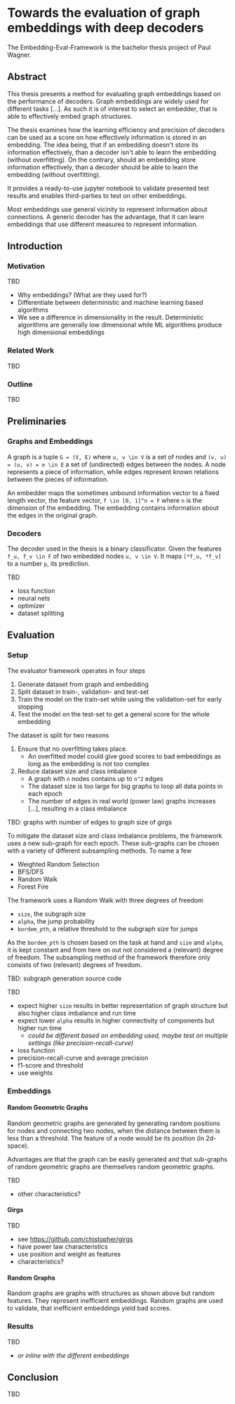 # Towards the evaluation of graph embeddings with deep decoders

The Embedding-Eval-Framework is the bachelor thesis project of Paul Wagner.


## Abstract

This thesis presents a method for evaluating graph embeddings based on the performance of decoders. 
Graph embeddings are widely used for different tasks [...]. As such it is of interest to select an embedder, that is 
able to effectively embed graph structures.

The thesis examines how the learning efficiency and precision of decoders can be used as a score on how effectively 
information is stored in an embedding. The idea being, that if an embedding doesn't store its information effectively, 
than a decoder isn't able to learn the embedding (without overfitting). On the contrary, should an embedding store 
information effectively, than a decoder should be able to learn the embedding (without overfitting).

It provides a ready-to-use jupyter notebook to validate presented test results and enables third-parties to test on
other embeddings.

Most embeddings use general vicinity to represent information about connections. A generic decoder has the advantage, 
that it can learn embeddings that use different measures to represent information.


## Introduction

### Motivation

TBD
- Why embeddings? (What are they used for?)
- Differentiate between deterministic and machine learning based algorithms
- We see a difference in dimensionality in the result. Deterministic algorithms are generally low dimensional while ML algorithms produce high dimensional embeddings


### Related Work

TBD


### Outline

TBD


## Preliminaries

### Graphs and Embeddings

A graph is a tuple `G = (V, E)` where `u, v \in V` is a set of nodes and `(v, u) = (u, v) = e \in E` a set of 
(undirected) edges between the nodes. A node represents a piece of information, while edges represent known relations 
between the pieces of information.

An embedder maps the sometimes unbound information vector to a fixed length vector, the feature vector, 
`f \in [0, 1]^n = F` where `n` is the dimension of the embedding. The embedding contains information about the edges in 
the original graph.


### Decoders

The decoder used in the thesis is a binary classificator. Given the features `f_u, f_v \in F` of two embedded nodes 
`u, v \in V`. It maps `[*f_u, *f_v]` to a number `p`, its prediction.

TBD
- loss function
- neural nets
- optimizer
- dataset splitting


## Evaluation

### Setup

The evaluator framework operates in four steps
1. Generate dataset from graph and embedding
2. Split dataset in train-, validation- and test-set
3. Train the model on the train-set while using the validation-set for early stopping
4. Test the model on the test-set to get a general score for the whole embedding

The dataset is split for two reasons
1. Ensure that no overfitting takes place.
   - An overfitted model could give good scores to bad embeddings as long as the embedding is not too complex
2. Reduce dataset size and class imbalance
   - A graph with `n` nodes contains up to `n^2` edges
   - The dataset size is too large for big graphs to loop all data points in each epoch
   - The number of edges in real world (power law) graphs increases [...], resulting in a class imbalance

TBD: graphs with number of edges to graph size of girgs

To mitigate the dataset size and class imbalance problems, the framework uses a new sub-graph for each epoch. 
These sub-graphs can be chosen with a variety of different subsampling methods. To name a few
- Weighted Random Selection
- BFS/DFS
- Random Walk
- Forest Fire

The framework uses a Random Walk with three degrees of freedom
- `size`, the subgraph size 
- `alpha`, the jump probability
- `bordem_pth`, a relative threshold to the subgraph size for jumps

As the `bordem_pth` is chosen based on the task at hand and `size` and `alpha`, it is kept constant and from here on out
not considered a (relevant) degree of freedom. The subsampling method of the framework therefore only consists of two 
(relevant) degrees of freedom.

TBD: subgraph generation source code

TBD
- expect higher `size` results in better representation of graph structure but also higher class imbalance and run time
- expect lower `alpha` results in higher connectivity of components but higher run time
  - *could be different based on embedding used, maybe test on multiple settings (like precision-recall-curve)*
- loss function
- precision-recall-curve and average precision
- f1-score and threshold
- use weights

### Embeddings

#### Random Geometric Graphs

Random geometric graphs are generated by generating random positions for nodes and connecting two nodes, when the 
distance between them is less than a threshold. The feature of a node would be its position (in 2d-space).

Advantages are that the graph can be easily generated and that sub-graphs of random geometric graphs are themselves
random geometric graphs.


TBD
- other characteristics?


#### Girgs

TBD
- see https://github.com/chistopher/girgs
- have power law characteristics
- use position and weight as features
- characteristics?


#### Random Graphs

Random graphs are graphs with structures as shown above but random features. They represent inefficient embeddings.
Random graphs are used to validate, that inefficient embeddings yield bad scores.

### Results

TBD
- *or inline with the different embeddings*


## Conclusion

TBD
